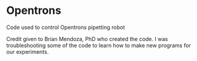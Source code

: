 # Opentrons
Code used to control Opentrons pipetting robot

Credit given to Brian Mendoza, PhD who created the code. I was troubleshooting some of the code to learn how to make new programs for our experiments.
